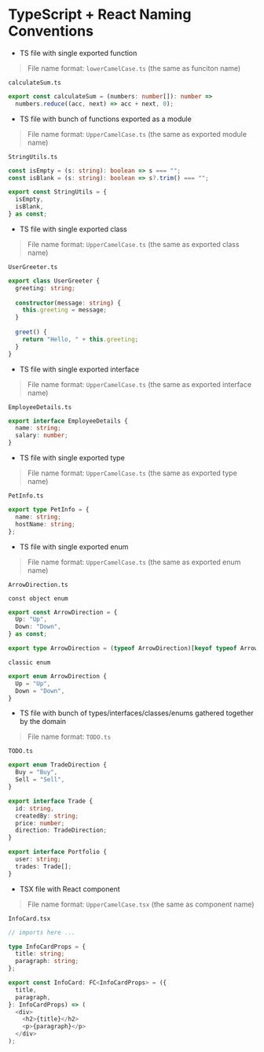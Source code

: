 # TypeScript + React Naming Conventions

- TS file with single exported function
> File name format: `lowerCamelCase.ts` (the same as funciton name)

`calculateSum.ts`
```typescript
export const calculateSum = (numbers: number[]): number =>
  numbers.reduce((acc, next) => acc + next, 0);
```

- TS file with bunch of functions exported as a module
> File name format: `UpperCamelCase.ts` (the same as exported module name)

`StringUtils.ts`
```typescript
const isEmpty = (s: string): boolean => s === "";
const isBlank = (s: string): boolean => s?.trim() === "";

export const StringUtils = {
  isEmpty,
  isBlank,
} as const;
```

- TS file with single exported class
> File name format: `UpperCamelCase.ts` (the same as exported class name)

`UserGreeter.ts`
```typescript
export class UserGreeter {
  greeting: string;
 
  constructor(message: string) {
    this.greeting = message;
  }
 
  greet() {
    return "Hello, " + this.greeting;
  }
}
```

- TS file with single exported interface
> File name format: `UpperCamelCase.ts` (the same as exported interface name)

`EmployeeDetails.ts`
```typescript
export interface EmployeeDetails {
  name: string;
  salary: number;
}
```

- TS file with single exported type
> File name format: `UpperCamelCase.ts` (the same as exported type name)

`PetInfo.ts`
```typescript
export type PetInfo = {
  name: string;
  hostName: string;
};
```

- TS file with single exported enum
> File name format: `UpperCamelCase.ts` (the same as exported enum name)

`ArrowDirection.ts`

`const object enum`
```typescript
export const ArrowDirection = {
  Up: "Up",
  Down: "Down",
} as const;

export type ArrowDirection = (typeof ArrowDirection)[keyof typeof ArrowDirection];
```

`classic enum`
```typescript
export enum ArrowDirection {
  Up = "Up",
  Down = "Down",
}
```
- TS file with bunch of types/interfaces/classes/enums gathered together by the domain
> File name format: `TODO.ts`

`TODO.ts`
```typescript
export enum TradeDirection {
  Buy = "Buy",
  Sell = "Sell",
}

export interface Trade {
  id: string,
  createdBy: string;
  price: number;
  direction: TradeDirection;
}

export interface Portfolio {
  user: string;
  trades: Trade[];
}
```

- TSX file with React component
> File name format: `UpperCamelCase.tsx` (the same as component name)

`InfoCard.tsx`
```typescript
// imports here ...

type InfoCardProps = {
  title: string;
  paragraph: string;
};

export const InfoCard: FC<InfoCardProps> = ({
  title,
  paragraph,
}: InfoCardProps) => (
  <div>
    <h2>{title}</h2>
    <p>{paragraph}</p>
  </div>
);
```